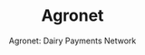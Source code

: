 ---
layout: project
tags: [SaaS, Mobile app, Payments]
thumbnail: "showcase_agronet.jpg"
description: "Agronet is a payment network that allows farmer to receive instant payment for the milk they sell."
subtitle: "Agronet: Dairy Payments Network"
title:  "Agronet"
slides:
- agronet1.jpg
- agronet9.jpg
- agronet2.jpg
- agronet3.jpg
- agronet4.jpg
- agronet5.jpg
- agronet6.jpg
- agronet7.jpg
- agronet8.jpg
client: Agronet
partners: <a href="http://www.palmhousedairies.com/">Palmhouse Dairies</a>, <a href="http://sbs.strathmore.edu/">Strathmore Business School</a>, <a href="http://trac-fund.com/">TRAC Fund</a>, <a href="http://www.scale-software.co.ke/">Scales and Software</a>
tasks: Market Survey and Research, Business modelling, App development, Web Development
project_url: http://agronet.zegetech.com
challenge: Dairy is the largest agricultural activity in Kenya and ranks highly in Africa. With the milk deficit still very high, you'd think that dairy farming would be profitable for all. Unfortunatley, for most smallholder farmers it hardly is.
goals:
- Increase farmers yields through easy access to farm inputs
- Near real-time payment to farmers for milk sold
- Provide the dairy processor an information system for managing their supply chain and payments
- Provide behavioural change mechanism (training and information) for farmer that will lead to higher yields
solution: Agronet aims to address these by providing access to finance, information and markets for the smallholder dairy communities. The system tries to do this through proper payment and information interaction between the stakeholders in the ecosystem. Data and information about farming activities, primarily focused on the level of transactions that are undertaken at the farm level is used. Through the system, small-scale farmers are empowered through agricultural financing, access to markets and markets information, higher profits and increased transparency.
results: Agronet mapped out the dairy landscape in Githunguri region via and intense base line survey. We developed information modules and increased stakeholders interaction through mobile and SMS. 
testimonial: Experiencing how amazing, eager and receptive small scale farmers are opened up my eye to the realisation that Africa is in dire need of solutions like Agronet, because they really hit home. Zegetechs commitment to bringing innovative technology that bring lasting impact inspires me to pay attention to the marginalised economies in our region. I was impressed by the zegetech team's capability to execute both technical and non-technical aspects of the project in building this product.
testifier_image: profile-mackinley.jpg
testifier_name: Mackinley Musembi
testifier_role: Project Manager, Agronet
---